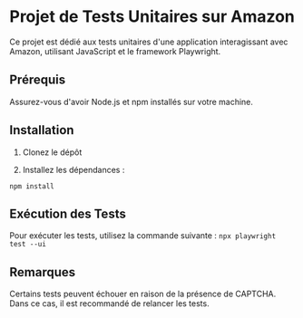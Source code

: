 # Projet de Tests Unitaires sur Amazon

Ce projet est dédié aux tests unitaires d'une application interagissant avec Amazon, utilisant JavaScript et le framework Playwright.

## Prérequis

Assurez-vous d'avoir Node.js et npm installés sur votre machine.

## Installation

1. Clonez le dépôt 

2. Installez les dépendances :

```npm install```


## Exécution des Tests
Pour exécuter les tests, utilisez la commande suivante :
```npx playwright test --ui```

## Remarques
Certains tests peuvent échouer en raison de la présence de CAPTCHA. Dans ce cas, il est recommandé de relancer les tests.

